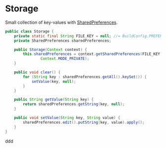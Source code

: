# Storage
Small collection of key-values with [SharedPreferences](https://developer.android.com/reference/android/content/SharedPreferences.html).  
```java
public class Storage {
    private static final String FILE_KEY = null; //= BuildConfig.PREFERENCE_FILE_KEY;
    private SharedPreferences sharedPreferences;

    public Storage(Context context) {
        this.sharedPreferences = context.getSharedPreferences(FILE_KEY,
                Context.MODE_PRIVATE);
    }

    public void clear() {
        for (String key : sharedPreferences.getAll().keySet()) {
            setValue(key, null);
        }
    }

    public String getValue(String key) {
        return sharedPreferences.getString(key, null);
    }

    public void setValue(String key, String value) {
        sharedPreferences.edit().putString(key, value).apply();
    }
}
```


ddd

